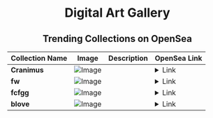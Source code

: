 <div align="center">

# Digital Art Gallery

## Trending Collections on OpenSea

| Collection Name                       | Image                                                                                     | Description                       | OpenSea Link                                                                                          |
|---------------------------------------|-------------------------------------------------------------------------------------------|-----------------------------------|--------------------------------------------------------------------------------------------------------|
| **Cranimus** | ![Image](https://i.seadn.io/s/raw/files/6d82c6b459968e717e549b7c5c15fff3.gif?w=500&auto=format?w=200&auto=format) |  | <details><summary>Link</summary>[Cranimus](https://opensea.io/collection/cranimus-92)</details> |
| **fw** | ![Image](https://i.seadn.io/s/raw/files/3d6e2a7cd33881b699f96db2a9ae0805.png?w=500&auto=format?w=200&auto=format) |  | <details><summary>Link</summary>[fw](https://opensea.io/collection/fw-29)</details> |
| **fcfgg** | ![Image](https://i.seadn.io/s/raw/files/9aa7ccf4a4b8f3d5944f3486faa8263a.png?w=500&auto=format?w=200&auto=format) |  | <details><summary>Link</summary>[fcfgg](https://opensea.io/collection/fcfgg)</details> |
| **blove** | ![Image](https://i.seadn.io/s/raw/files/71939125828ca09507da323ad51e6843.jpg?w=500&auto=format?w=200&auto=format) |  | <details><summary>Link</summary>[blove](https://opensea.io/collection/blove-2)</details> |

</div>
